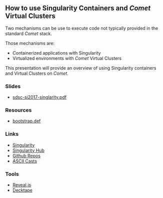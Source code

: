 ## How to use Singularity Containers and _Comet_ Virtual Clusters

Two mechanisms can be use to execute code not typically provided in the standard _Comet_ stack.

Those mechanisms are:

- Containerized applications with Singularity
- Virtualized environments with _Comet_ Virtual Clusters

This presentation will provide an overview of using Singularity containers and Virtual Clusters on _Comet_.

### Slides

- [sdsc-si2017-singlarity.pdf](./sdsc-si2017-singlarity.pdf)

### Resources

- [bootstrap.def](./bootstrap.def)

### Links

- [Singularity](http://singularity.lbl.gov)
- [Singularity Hub](https://singularity-hub.org)
- [Github Repos](https://github.com/hpcdevops/)
- [ASCII Casts](https://asciinema.org/~hpcdevops)

### Tools

- [Reveal.js](https://github.com/hakimel/reveal.js)
- [Decktape](https://github.com/astefanutti/decktape)
